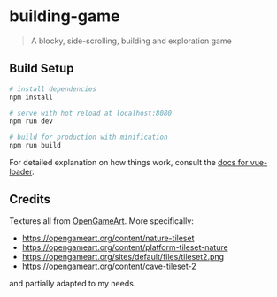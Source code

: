 # building-game

> A blocky, side-scrolling, building and exploration game

## Build Setup

``` bash
# install dependencies
npm install

# serve with hot reload at localhost:8080
npm run dev

# build for production with minification
npm run build
```

For detailed explanation on how things work, consult the [docs for vue-loader](http://vuejs.github.io/vue-loader).

## Credits

Textures all from [OpenGameArt](https://opengameart.org/). More specifically:

* https://opengameart.org/content/nature-tileset
* https://opengameart.org/content/platform-tileset-nature
* https://opengameart.org/sites/default/files/tileset2.png
* https://opengameart.org/content/cave-tileset-2

and partially adapted to my needs.
